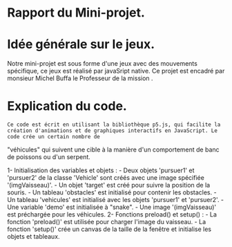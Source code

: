    # Rapport du Mini-projet.
   
   # Idée générale sur le jeux.
   Notre mini-projet est sous forme d'une jeux avec des mouvements spécifique, ce jeux est réalisé par javaSript native. Ce projet est encadré par monsieur Michel Buffa le Professeur 
   de la mission .
  
   # Explication du code.
    Ce code est écrit en utilisant la bibliothèque p5.js, qui facilite la création d'animations et de graphiques interactifs en JavaScript. Le code crée un certain nombre de 
   "véhicules" qui suivent une cible à la manière d'un comportement de banc de poissons ou d'un serpent.

  1- Initialisation des variables et objets :
    - Deux objets 'pursuer1' et 'pursuer2' de la classe 'Vehicle' sont créés avec une image spécifiée '(imgVaisseau)'.
    - Un objet 'target' est créé pour suivre la position de la souris.
    - Un tableau 'obstacles' est initialisé pour contenir les obstacles.
    - Un tableau 'vehicules' est initialisé avec les objets 'pursuer1' et 'pursuer2'.
    - Une variable 'demo' est initialisée à "snake".
    - Une image '(imgVaisseau)' est préchargée pour les véhicules.
  2- Fonctions preload() et setup() :
    - La fonction 'preload()' est utilisée pour charger l'image du vaisseau.
    - La fonction 'setup()' crée un canvas de la taille de la fenêtre et initialise les objets et tableaux.
    
  
   
   

